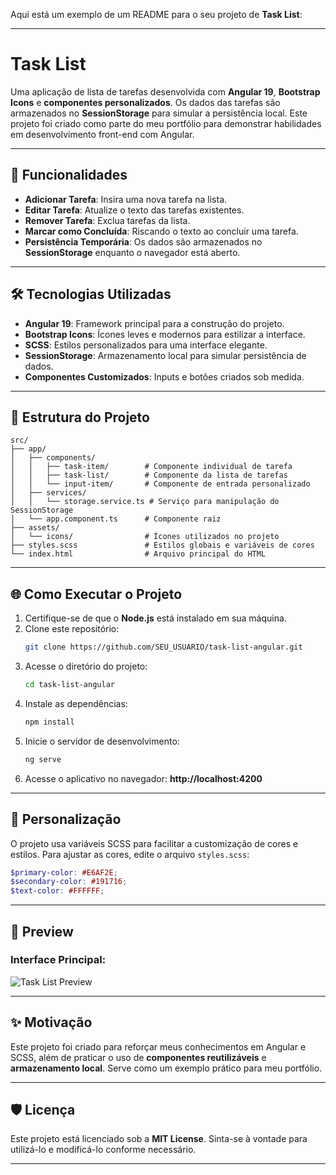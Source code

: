 Aqui está um exemplo de um README para o seu projeto de **Task List**:

---

# **Task List**

Uma aplicação de lista de tarefas desenvolvida com **Angular 19**, **Bootstrap Icons** e **componentes personalizados**. Os dados das tarefas são armazenados no **SessionStorage** para simular a persistência local. Este projeto foi criado como parte do meu portfólio para demonstrar habilidades em desenvolvimento front-end com Angular.

---

## 🚀 **Funcionalidades**

- **Adicionar Tarefa**: Insira uma nova tarefa na lista.
- **Editar Tarefa**: Atualize o texto das tarefas existentes.
- **Remover Tarefa**: Exclua tarefas da lista.
- **Marcar como Concluída**: Riscando o texto ao concluir uma tarefa.
- **Persistência Temporária**: Os dados são armazenados no **SessionStorage** enquanto o navegador está aberto.

---

## 🛠️ **Tecnologias Utilizadas**

- **Angular 19**: Framework principal para a construção do projeto.
- **Bootstrap Icons**: Ícones leves e modernos para estilizar a interface.
- **SCSS**: Estilos personalizados para uma interface elegante.
- **SessionStorage**: Armazenamento local para simular persistência de dados.
- **Componentes Customizados**: Inputs e botões criados sob medida.

---

## 📂 **Estrutura do Projeto**

```
src/
├── app/
│   ├── components/
│   │   ├── task-item/        # Componente individual de tarefa
│   │   ├── task-list/        # Componente da lista de tarefas
│   │   └── input-item/       # Componente de entrada personalizado
│   ├── services/
│   │   └── storage.service.ts # Serviço para manipulação do SessionStorage
│   └── app.component.ts      # Componente raiz
├── assets/
│   └── icons/                # Ícones utilizados no projeto
├── styles.scss               # Estilos globais e variáveis de cores
└── index.html                # Arquivo principal do HTML
```

---

## 🌐 **Como Executar o Projeto**

1. Certifique-se de que o **Node.js** está instalado em sua máquina.
2. Clone este repositório:
   ```bash
   git clone https://github.com/SEU_USUARIO/task-list-angular.git
   ```
3. Acesse o diretório do projeto:
   ```bash
   cd task-list-angular
   ```
4. Instale as dependências:
   ```bash
   npm install
   ```
5. Inicie o servidor de desenvolvimento:
   ```bash
   ng serve
   ```
6. Acesse o aplicativo no navegador: **http://localhost:4200**

---

## 🎨 **Personalização**

O projeto usa variáveis SCSS para facilitar a customização de cores e estilos. Para ajustar as cores, edite o arquivo `styles.scss`:

```scss
$primary-color: #E6AF2E;
$secondary-color: #191716;
$text-color: #FFFFFF;
```

---

## 📸 **Preview**

### Interface Principal:
![Task List Preview](https://via.placeholder.com/800x400?text=Task+List+Preview)

---

## ✨ **Motivação**

Este projeto foi criado para reforçar meus conhecimentos em Angular e SCSS, além de praticar o uso de **componentes reutilizáveis** e **armazenamento local**. Serve como um exemplo prático para meu portfólio.

---

## 🛡️ **Licença**

Este projeto está licenciado sob a **MIT License**. Sinta-se à vontade para utilizá-lo e modificá-lo conforme necessário.

---

